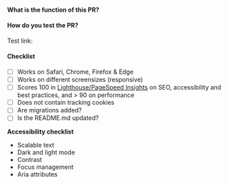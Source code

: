 #### What is the function of this PR?

#### How do you test the PR?

Test link:

<!-- Add the test link and steps to complete the test here -->

#### Checklist

- [ ] Works on Safari, Chrome, Firefox & Edge
- [ ] Works on different screensizes (responsive)
- [ ] Scores 100 in [Lighthouse/PageSpeed Insights](https://pagespeed.web.dev) on SEO, accessibility and best practices, and > 90 on performance
- [ ] Does not contain tracking cookies
- [ ] Are migrations added?
- [ ] Is the README.md updated?

**Accessibility checklist**

- Scalable text
- Dark and light mode
- Contrast
- Focus management
- Aria attributes
